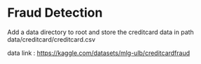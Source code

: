 # Fraud Detection

Add a data directory to root and store the creditcard data in path data/creditcard/creditcard.csv

data link : https://kaggle.com/datasets/mlg-ulb/creditcardfraud
